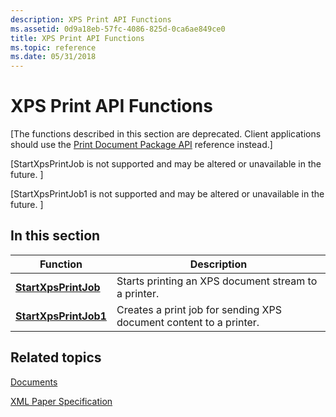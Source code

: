 ```yaml
---
description: XPS Print API Functions
ms.assetid: 0d9a18eb-57fc-4086-825d-0ca6ae849ce0
title: XPS Print API Functions
ms.topic: reference
ms.date: 05/31/2018
---
```


# XPS Print API Functions

\[The functions described in this section are deprecated. Client applications should use the [Print Document Package API](./tailored-app-printing-api.md) reference instead.\]

\[StartXpsPrintJob is not supported and may be altered or unavailable in the future. \]

\[StartXpsPrintJob1 is not supported and may be altered or unavailable in the future. \]

## In this section



| Function                                                  | Description                                                                   |
|-----------------------------------------------------------|-------------------------------------------------------------------------------|
| [**StartXpsPrintJob**](/windows/desktop/api/XpsPrint/nf-xpsprint-startxpsprintjob)<br/>   | Starts printing an XPS document stream to a printer.<br/>               |
| [**StartXpsPrintJob1**](/windows/desktop/api/XpsPrint/nf-xpsprint-startxpsprintjob1)<br/> | Creates a print job for sending XPS document content to a printer.<br/> |



 

## Related topics

<dl> <dt>

[Documents](./jobbindalldocuments.md)
</dt> <dt>

[XML Paper Specification](https://en.wikipedia.org/wiki/Open_XML_Paper_Specification)
</dt> </dl>

 


